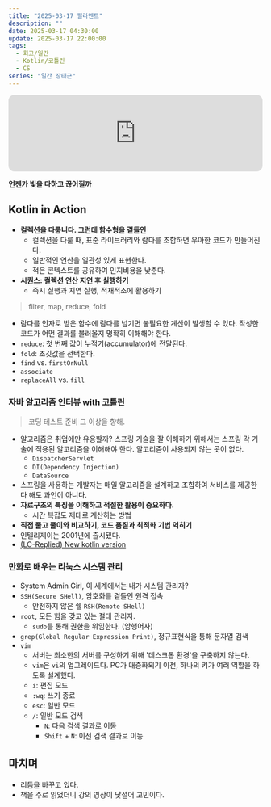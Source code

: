 ```yaml
---
title: "2025-03-17 필라멘트"
description: ""
date: 2025-03-17 04:30:00
update: 2025-03-17 22:00:00
tags:
  - 회고/일간
  - Kotlin/코틀린
  - CS
series: "일간 장태근" 
---
```


<iframe style="border-radius:12px" src="https://open.spotify.com/embed/track/1FESBLH9hFuNMIaK7pVxrF?utm_source=generator" width="100%" height="152" frameBorder="0" allowfullscreen="" allow="autoplay; clipboard-write; encrypted-media; fullscreen; picture-in-picture" loading="lazy"></iframe>

**언젠가 빛을 다하고 끊어질까**

## Kotlin in Action

- **컬렉션을 다룹니다. 그런데 함수형을 곁들인**
    - 컬렉션을 다룰 때, 표준 라이브러리와 람다를 조합하면 우아한 코드가 만들어진다.
    - 일반적인 연산을 일관성 있게 표현한다.
    - 적은 콘텍스트를 공유하여 인지비용을 낮춘다.
- **시퀀스: 컬렉션 연산 지연 후 실행하기**
    - 즉시 실행과 지연 실행, 적재적소에 활용하기

> filter, map, reduce, fold

- 람다를 인자로 받은 함수에 람다를 넘기면 불필요한 계산이 발생할 수 있다. 작성한 코드가 어떤 결과를 불러올지 명확히 이해해야 한다.
- `reduce`: 첫 번째 값이 누적기(accumulator)에 전달된다.
- `fold`: 초깃값을 선택한다.
- `find` vs. `firstOrNull`
- `associate`
- `replaceAll` vs. `fill`

### 자바 알고리즘 인터뷰 with 코틀린

> 코딩 테스트 준비 그 이상을 향해.

- 알고리즘은 취업에만 유용할까? 스프링 기술을 잘 이해하기 위해서는 스프링 각 기술에 적용된 알고리즘을 이해해야 한다. 알고리즘이 사용되지 않는 곳이 없다.
    - `DispatcherServlet`
    - `DI(Dependency Injection)`
    - `DataSource`
- 스프링을 사용하는 개발자는 매일 알고리즘을 설계하고 조합하여 서비스를 제공한다 해도 과언이 아니다.
- **자료구조의 특징을 이해하고 적절한 활용이 중요하다.**
    - 시간 복잡도 제대로 계산하는 방법
- **직접 풀고 풀이와 비교하기, 코드 품질과 최적화 기법 익히기**
- 인텔리제이는 2001년에 출시됐다.
- [(LC-Replied) New kotlin version](https://leetcode.com/discuss/post/1251018/lc-replied-new-kotlin-version-by-kevlar_-wtx5/)

### 만화로 배우는 리눅스 시스템 관리

- System Admin Girl, 이 세계에서는 내가 시스템 관리자?
- `SSH(Secure SHell)`, 암호화를 곁들인 원격 접속
    - 안전하지 않은 쉘 `RSH(Remote SHell)`
- `root`, 모든 힘을 갖고 있는 절대 관리자.
    - `sudo`를 통해 권한을 위임한다. (암행어사)
- `grep(Global Regular Expression Print)`, 정규표현식을 통해 문자열 검색
- `vim`
    - 서버는 최소한의 서버를 구성하기 위해 '데스크톱 환경'을 구축하지 않는다.
    - `vim`은 `vi`의 업그레이드다. PC가 대중화되기 이전, 하나의 키가 여러 역할을 하도록 설계했다.
    - `i`: 편집 모드
    - `:wq`: 쓰기 종료
    - `esc`: 일반 모드
    - `/`: 일반 모드 검색
        - `N`: 다음 검색 결과로 이동
        - `Shift` + `N`: 이전 검색 결과로 이동

## 마치며

- 리듬을 바꾸고 있다.
- 책을 주로 읽었더니 강의 영상이 낯설어 고민이다.
